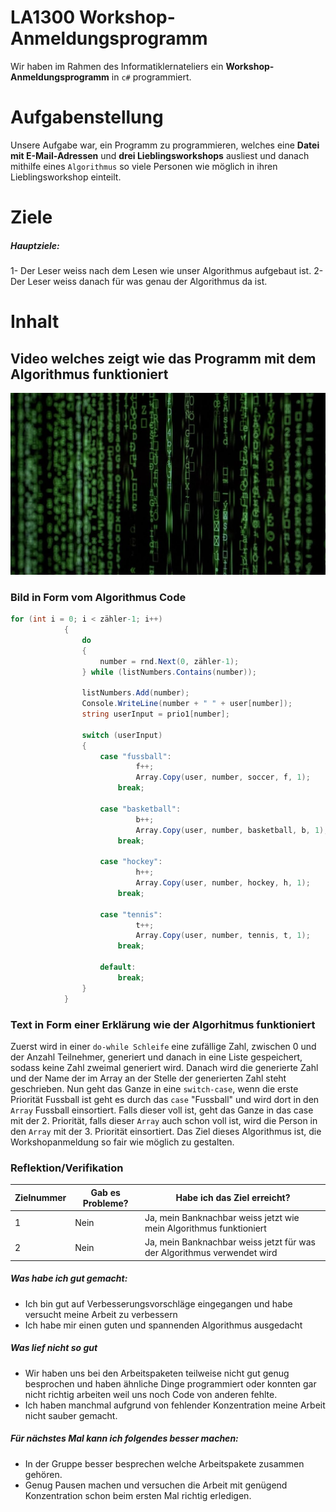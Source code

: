 # LA1300 Workshop-Anmeldungsprogramm
Wir haben im Rahmen des Informatiklernateliers ein **Workshop-Anmeldungsprogramm** in `c#` programmiert.
# Aufgabenstellung
Unsere Aufgabe war, ein Programm zu programmieren, welches eine **Datei mit E-Mail-Adressen** und **drei Lieblingsworkshops** ausliest und danach mithilfe eines `Algorithmus` so viele Personen wie möglich in ihren Lieblingsworkshop einteilt.

# Ziele
##### Hauptziele:
1- Der Leser weiss nach dem Lesen wie unser Algorithmus aufgebaut ist.
2- Der Leser weiss danach für was genau der Algorithmus da ist.

# Inhalt

## Video welches zeigt wie das Programm mit dem Algorithmus funktioniert

[![Zum Video!](https://github.com/oli-kis/oli-kis/blob/oli-kis/img/Algorithmen-e1552378144472.jpg?raw=true)](https://youtu.be/Eeao3qKMB2s)

### Bild in Form vom Algorithmus Code
```csharp
for (int i = 0; i < zähler-1; i++)
            {
                do
                {
                    number = rnd.Next(0, zähler-1);
                } while (listNumbers.Contains(number));

                listNumbers.Add(number);
                Console.WriteLine(number + " " + user[number]);
                string userInput = prio1[number];

                switch (userInput)
                {
                    case "fussball":
                            f++;
                            Array.Copy(user, number, soccer, f, 1);
                        break;

                    case "basketball":
                            b++;
                            Array.Copy(user, number, basketball, b, 1);
                        break;

                    case "hockey":
                            h++;
                            Array.Copy(user, number, hockey, h, 1);
                        break;

                    case "tennis":
                            t++;
                            Array.Copy(user, number, tennis, t, 1);
                        break;

                    default:
                        break;
                }
            }
```

### Text in Form einer Erklärung wie der Algorhitmus funktioniert

Zuerst wird in einer `do-while Schleife` eine zufällige Zahl, zwischen 0 und der Anzahl Teilnehmer, generiert und danach in eine Liste gespeichert, sodass keine Zahl zweimal generiert wird. Danach wird die generierte Zahl und der Name der im Array an der Stelle der generierten Zahl steht geschrieben. Nun geht das Ganze in eine `switch-case`, wenn die erste Priorität Fussball ist geht es durch das `case` "Fussball" und wird dort in den `Array` Fussball einsortiert. Falls dieser voll ist, geht das Ganze in das case mit der 2. Priorität, falls dieser `Array` auch schon voll ist, wird die Person in den `Array` mit der 3. Priorität einsortiert.
Das Ziel dieses Algorithmus ist, die Workshopanmeldung so fair wie möglich zu gestalten.



### Reflektion/Verifikation

| Zielnummer     | Gab es Probleme? | Habe ich das Ziel erreicht? |
| ----------- | ----------- | ------------|
| 1 | Nein       | Ja, mein Banknachbar weiss jetzt wie mein Algorithmus funktioniert |
| 2 | Nein       | Ja, mein Banknachbar weiss jetzt für was der Algorithmus verwendet wird |


##### Was habe ich gut gemacht:
- Ich bin gut auf Verbesserungsvorschläge eingegangen und habe versucht meine Arbeit zu verbessern
- Ich habe mir einen guten und spannenden Algorithmus ausgedacht

##### Was lief nicht so gut
- Wir haben uns bei den Arbeitspaketen teilweise nicht gut genug besprochen und haben ähnliche Dinge programmiert oder konnten gar nicht richtig arbeiten weil uns noch Code von anderen fehlte.
- Ich haben manchmal aufgrund von fehlender Konzentration meine Arbeit nicht sauber gemacht.

##### Für nächstes Mal kann ich folgendes besser machen:
- In der Gruppe besser besprechen welche Arbeitspakete zusammen gehören.
- Genug Pausen machen und versuchen die Arbeit mit genügend Konzentration schon beim ersten Mal richtig erledigen.
